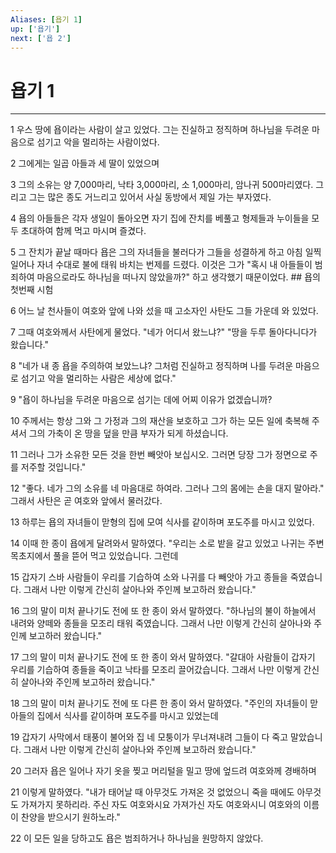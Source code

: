 ```yaml
---
Aliases: [욥기 1]
up: ['욥기']
next: ['욥 2']
---
```

# 욥기 1

***


1 우스 땅에 욥이라는 사람이 살고 있었다. 그는 진실하고 정직하며 하나님을 두려운 마음으로 섬기고 악을 멀리하는 사람이었다. 

2 그에게는 일곱 아들과 세 딸이 있었으며 

3 그의 소유는 양 7,000마리, 낙타 3,000마리, 소 1,000마리, 암나귀 500마리였다. 그리고 그는 많은 종도 거느리고 있어서 사실 동방에서 제일 가는 부자였다. 

4 욥의 아들들은 각자 생일이 돌아오면 자기 집에 잔치를 베풀고 형제들과 누이들을 모두 초대하여 함께 먹고 마시며 즐겼다. 

5 그 잔치가 끝날 때마다 욥은 그의 자녀들을 불러다가 그들을 성결하게 하고 아침 일찍 일어나 자녀 수대로 불에 태워 바치는 번제를 드렸다. 이것은 그가 "혹시 내 아들들이 범죄하여 마음으로라도 하나님을 떠나지 않았을까?" 하고 생각했기 때문이었다. ## 욥의 첫번째 시험 

6 어느 날 천사들이 여호와 앞에 나와 섰을 때 고소자인 사탄도 그들 가운데 와 있었다. 

7 그때 여호와께서 사탄에게 물었다. "네가 어디서 왔느냐?" "땅을 두루 돌아다니다가 왔습니다." 

8 "네가 내 종 욥을 주의하여 보았느냐? 그처럼 진실하고 정직하며 나를 두려운 마음으로 섬기고 악을 멀리하는 사람은 세상에 없다." 

9 "욥이 하나님을 두려운 마음으로 섬기는 데에 어찌 이유가 없겠습니까? 

10 주께서는 항상 그와 그 가정과 그의 재산을 보호하고 그가 하는 모든 일에 축복해 주셔서 그의 가축이 온 땅을 덮을 만큼 부자가 되게 하셨습니다. 

11 그러나 그가 소유한 모든 것을 한번 빼앗아 보십시오. 그러면 당장 그가 정면으로 주를 저주할 것입니다." 

12 "좋다. 네가 그의 소유를 네 마음대로 하여라. 그러나 그의 몸에는 손을 대지 말아라." 그래서 사탄은 곧 여호와 앞에서 물러갔다. 

13 하루는 욥의 자녀들이 맏형의 집에 모여 식사를 같이하며 포도주를 마시고 있었다. 

14 이때 한 종이 욥에게 달려와서 말하였다. "우리는 소로 밭을 갈고 있었고 나귀는 주변 목초지에서 풀을 뜯어 먹고 있었습니다. 그런데 

15 갑자기 스바 사람들이 우리를 기습하여 소와 나귀를 다 빼앗아 가고 종들을 죽였습니다. 그래서 나만 이렇게 간신히 살아나와 주인께 보고하러 왔습니다." 

16 그의 말이 미처 끝나기도 전에 또 한 종이 와서 말하였다. "하나님의 불이 하늘에서 내려와 양떼와 종들을 모조리 태워 죽였습니다. 그래서 나만 이렇게 간신히 살아나와 주인께 보고하러 왔습니다." 

17 그의 말이 미처 끝나기도 전에 또 한 종이 와서 말하였다. "갈대아 사람들이 갑자기 우리를 기습하여 종들을 죽이고 낙타를 모조리 끌어갔습니다. 그래서 나만 이렇게 간신히 살아나와 주인께 보고하러 왔습니다." 

18 그의 말이 미처 끝나기도 전에 또 다른 한 종이 와서 말하였다. "주인의 자녀들이 맏아들의 집에서 식사를 같이하며 포도주를 마시고 있었는데 

19 갑자기 사막에서 태풍이 불어와 집 네 모퉁이가 무너져내려 그들이 다 죽고 말았습니다. 그래서 나만 이렇게 간신히 살아나와 주인께 보고하러 왔습니다." 

20 그러자 욥은 일어나 자기 옷을 찢고 머리털을 밀고 땅에 엎드려 여호와께 경배하며 

21 이렇게 말하였다. "내가 태어날 때 아무것도 가져온 것 없었으니 죽을 때에도 아무것도 가져가지 못하리라. 주신 자도 여호와시요 가져가신 자도 여호와시니 여호와의 이름이 찬양을 받으시기 원하노라." 

22 이 모든 일을 당하고도 욥은 범죄하거나 하나님을 원망하지 않았다.
